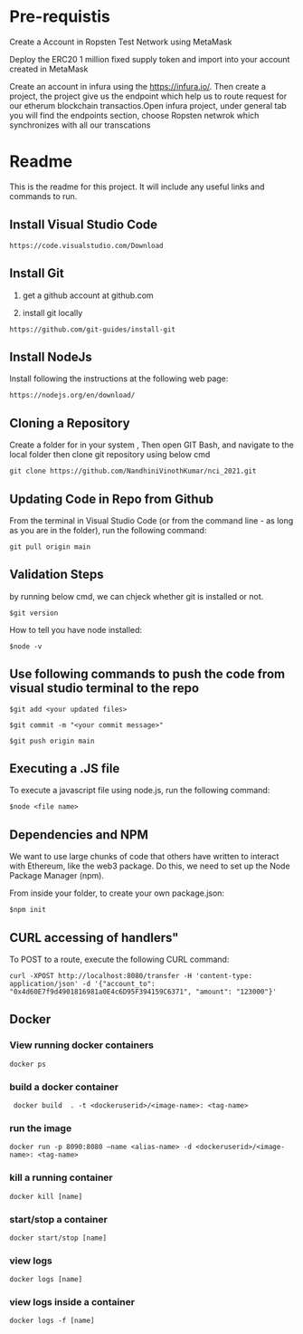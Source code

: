 

# Pre-requistis #
   Create a Account  in Ropsten Test Network using MetaMask

   Deploy the ERC20 1 million fixed supply token and import into your account created in MetaMask

   Create an account in infura using the https://infura.io/.   Then create a project, the project give us the endpoint which help us to route request for our etherum blockchain transactios.Open infura project, under general tab you will find the endpoints section, choose Ropsten netwrok which synchronizes with all our transcations

# Readme #

This is the readme for this project.  It will include any useful links and commands to run.

## Install Visual Studio Code ##


```https://code.visualstudio.com/Download```

## Install Git ##

1. get a github account at github.com

2. install git locally

```https://github.com/git-guides/install-git```

## Install NodeJs ##

Install following the instructions at the following web page:

```https://nodejs.org/en/download/```

## Cloning a Repository ##

Create a folder for in your system ,
Then open GIT Bash, and navigate to the local folder then clone git repository using below cmd

```git clone https://github.com/NandhiniVinothKumar/nci_2021.git```

## Updating Code in Repo from Github ##

From the terminal in Visual Studio Code (or from the command line - as long as you are in the folder), run the following command:

```git pull origin main```


## Validation Steps ##

by running below cmd, we can chjeck whether git is installed or not.

```$git version```

How to tell you have node installed:

```$node -v```

## Use following commands to push the code from visual studio terminal to the  repo ##

```$git add <your updated files>```

```$git commit -m "<your commit message>"```

```$git push origin main```

## Executing a .JS file ##

To execute a javascript file using node.js, run the following command:

```$node <file name>```


## Dependencies and NPM ##

We want to use large chunks of code that others have written to interact with Ethereum, like the web3 package.  Do this, we need to set up the Node Package Manager (npm).

From inside your folder, to create your own package.json:

```$npm init```


## CURL accessing of handlers"

To POST to a route, execute the following CURL command:

```curl -XPOST http://localhost:8080/transfer -H 'content-type: application/json' -d '{"account_to": "0x4d60E7f9d4901816981a0E4c6D95F394159C6371", "amount": "123000"}'```


## Docker ##

### View running docker containers ###

```docker ps```

### build a docker container ###

``` docker build  . -t <dockeruserid>/<image-name>: <tag-name>```

### run the image ###

```docker run -p 8090:8080 –name <alias-name> -d <dockeruserid>/<image-name>: <tag-name>```

### kill a running container ###
```docker kill [name]```

### start/stop a container ###
```docker start/stop [name]```

### view logs ###
```docker logs [name]```

### view logs inside a container ###
```docker logs -f [name]```
